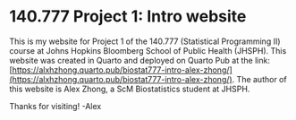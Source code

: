 # 140.777 Project 1: Intro website
This is my website for Project 1 of the 140.777 (Statistical Programming II) course at Johns Hopkins Bloomberg School of Public Health (JHSPH). This website was created in Quarto and deployed on Quarto Pub at the link: [https://alxhzhong.quarto.pub/biostat777-intro-alex-zhong/](https://alxhzhong.quarto.pub/biostat777-intro-alex-zhong/). The author of this website is Alex Zhong, a ScM Biostatistics student at JHSPH.

Thanks for visiting! 
-Alex
